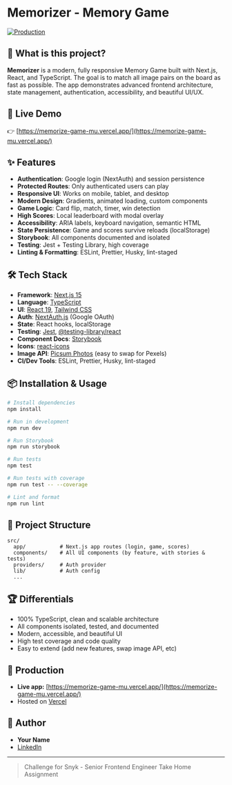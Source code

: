 # Memorizer - Memory Game

[![Production](https://img.shields.io/badge/Live%20App-memorize--game--mu.vercel.app-blue?style=flat-square&logo=vercel)](https://memorize-game-mu.vercel.app/)

## 🧠 What is this project?

**Memorizer** is a modern, fully responsive Memory Game built with Next.js, React, and TypeScript. The goal is to match all image pairs on the board as fast as possible. The app demonstrates advanced frontend architecture, state management, authentication, accessibility, and beautiful UI/UX.

## 🚀 Live Demo

👉 [https://memorize-game-mu.vercel.app/](https://memorize-game-mu.vercel.app/)

## ✨ Features

- **Authentication**: Google login (NextAuth) and session persistence
- **Protected Routes**: Only authenticated users can play
- **Responsive UI**: Works on mobile, tablet, and desktop
- **Modern Design**: Gradients, animated loading, custom components
- **Game Logic**: Card flip, match, timer, win detection
- **High Scores**: Local leaderboard with modal overlay
- **Accessibility**: ARIA labels, keyboard navigation, semantic HTML
- **State Persistence**: Game and scores survive reloads (localStorage)
- **Storybook**: All components documented and isolated
- **Testing**: Jest + Testing Library, high coverage
- **Linting & Formatting**: ESLint, Prettier, Husky, lint-staged

## 🛠️ Tech Stack

- **Framework**: [Next.js 15](https://nextjs.org/)
- **Language**: [TypeScript](https://www.typescriptlang.org/)
- **UI**: [React 19](https://react.dev/), [Tailwind CSS](https://tailwindcss.com/)
- **Auth**: [NextAuth.js](https://next-auth.js.org/) (Google OAuth)
- **State**: React hooks, localStorage
- **Testing**: [Jest](https://jestjs.io/), [@testing-library/react](https://testing-library.com/)
- **Component Docs**: [Storybook](https://storybook.js.org/)
- **Icons**: [react-icons](https://react-icons.github.io/react-icons/)
- **Image API**: [Picsum Photos](https://picsum.photos/) (easy to swap for Pexels)
- **CI/Dev Tools**: ESLint, Prettier, Husky, lint-staged

## 📦 Installation & Usage

```bash
# Install dependencies
npm install

# Run in development
npm run dev

# Run Storybook
npm run storybook

# Run tests
npm test

# Run tests with coverage
npm run test -- --coverage

# Lint and format
npm run lint
```

## 🧩 Project Structure

```
src/
  app/           # Next.js app routes (login, game, scores)
  components/    # All UI components (by feature, with stories & tests)
  providers/     # Auth provider
  lib/           # Auth config
  ...
```

## 🏆 Differentials

- 100% TypeScript, clean and scalable architecture
- All components isolated, tested, and documented
- Modern, accessible, and beautiful UI
- High test coverage and code quality
- Easy to extend (add new features, swap image API, etc)

## 📲 Production

- **Live app:** [https://memorize-game-mu.vercel.app/](https://memorize-game-mu.vercel.app/)
- Hosted on [Vercel](https://vercel.com/)

## 👤 Author

- **Your Name**
- [LinkedIn](https://www.linkedin.com/)

---

> Challenge for Snyk - Senior Frontend Engineer Take Home Assignment
